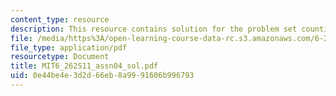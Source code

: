 ```yaml
---
content_type: resource
description: This resource contains solution for the problem set counting process.
file: /media/https%3A/open-learning-course-data-rc.s3.amazonaws.com/6-262-discrete-stochastic-processes-spring-2011/0e44be4e3d2d66eb8a9991606b996793_MIT6_262S11_assn04_sol.pdf
file_type: application/pdf
resourcetype: Document
title: MIT6_262S11_assn04_sol.pdf
uid: 0e44be4e-3d2d-66eb-8a99-91606b996793
---
```

